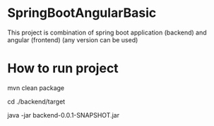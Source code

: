 # SpringBootAngularBasic


This project is combination of spring boot application (backend) and angular (frontend) (any version can be used) 

# How to run project

mvn clean package 
 
cd ./backend/target 
 
java -jar backend-0.0.1-SNAPSHOT.jar 
